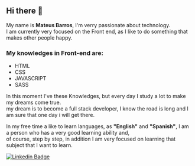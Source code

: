 ## Hi there 👋

My name is **Mateus Barros**, I'm verry passionate about technology. </br>
I am currently very focused on the Front end, as I like to do something that makes other people happy. </br>

### My knowledges in Front-end are:

- HTML
- CSS
- JAVASCRIPT
- SASS

In this moment I've these Knowledges, but every day I study a lot to make my dreams come true. </br>
my dream is to become a full stack developer, I know the road is long and I am sure that one day i will get there.

In my free time a like to learn languages, as **"English"** and **"Spanish"**, I am a person who has a very good learning ability and, <br>
of course, step by step, in addition I am very focused on learning that subject that I want to learn.

[![Linkedin Badge](https://img.shields.io/badge/-Mateus20Barros-blue?style=flat-square&logo=Linkedin&logoColor=white&link=https://www.linkedin.com/in/mateus-barros)](https://www.linkedin.com/in/mateus-barros)
